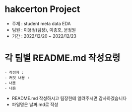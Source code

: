 #  hakcerton Project
  + 주제 : student meta data EDA
  + 팀원 : 이용정(팀장), 이종호, 문정원
  + 기간 : 2022/12/20 ~ 2022/12/23

# 각 팀별 README.md 작성요령
```
- 작성자 :
- 커밋 내용 :
- 내용
- 내용
```

- README.md 작성하시고 팀장한테 알려주시면 감사하겠습니다
- 파일명은 날짜.md로 작성

